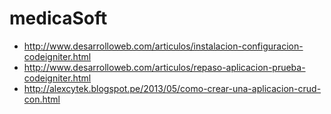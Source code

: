 # medicaSoft
- http://www.desarrolloweb.com/articulos/instalacion-configuracion-codeigniter.html
- http://www.desarrolloweb.com/articulos/repaso-aplicacion-prueba-codeigniter.html
- http://alexcytek.blogspot.pe/2013/05/como-crear-una-aplicacion-crud-con.html